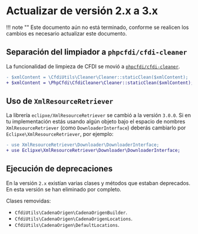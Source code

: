 # Actualizar de versión 2.x a 3.x

!!! note ""
    Este documento aún no está terminado, conforme se realicen los cambios es necesario actualizar este documento.

## Separación del limpiador a `phpcfdi/cfdi-cleaner`

La funcionalidad de limpieza de CFDI se movió a [`phpcfdi/cfdi-cleaner`](https://github.com/phpcfdi/cfdi-cleaner).

```diff
- $xmlContent = \CfdiUtils\Cleaner\Cleaner::staticClean($xmlContent);
+ $xmlContent = \PhpCfdi\CfdiCleaner\Cleaner::staticClean($xmlContent);
```

## Uso de `XmlResourceRetriever`

La librería `eclipxe/XmlResourceRetriever` se cambió a la versión `3.0.0`.
Si en tu implementación estás usando algún objeto bajo el espacio de nombres `XmlResourceRetriever`
(como `DownloaderInterface`) deberás cambiarlo por `Eclipxe\XmlResourceRetriever`, por ejemplo:

```diff
- use XmlResourceRetriever\Downloader\DownloaderInterface;
+ use Eclipxe\XmlResourceRetriever\Downloader\DownloaderInterface;
```

## Ejecución de deprecaciones

En la versión `2.x` existían varias clases y métodos que estaban deprecados.
En esta versión se han eliminado por completo.

Clases removidas:

- `CfdiUtils\CadenaOrigen\CadenaOrigenBuilder`.
- `CfdiUtils\CadenaOrigen\CadenaOrigenLocations`.
- `CfdiUtils\CadenaOrigen\DefaultLocations`.

